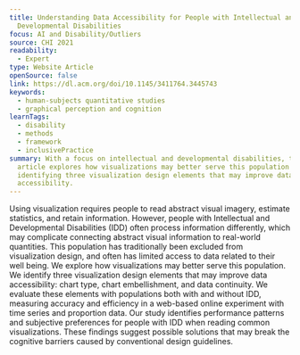 ```yaml
---
title: Understanding Data Accessibility for People with Intellectual and
  Developmental Disabilities
focus: AI and Disability/Outliers
source: CHI 2021
readability:
  - Expert
type: Website Article
openSource: false
link: https://dl.acm.org/doi/10.1145/3411764.3445743
keywords:
  - human-subjects quantitative studies
  - graphical perception and cognition
learnTags:
  - disability
  - methods
  - framework
  - inclusivePractice
summary: With a focus on intellectual and developmental disabilities, this
  article explores how visualizations may better serve this population by
  identifying three visualization design elements that may improve data
  accessibility.
---
```

Using visualization requires people to read abstract visual imagery, estimate statistics, and retain information. However, people with Intellectual and Developmental Disabilities (IDD) often process information differently, which may complicate connecting abstract visual information to real-world quantities. This population has traditionally been excluded from visualization design, and often has limited access to data related to their well being. We explore how visualizations may better serve this population. We identify three visualization design elements that may improve data accessibility: chart type, chart embellishment, and data continuity. We evaluate these elements with populations both with and without IDD, measuring accuracy and efficiency in a web-based online experiment with time series and proportion data. Our study identifies performance patterns and subjective preferences for people with IDD when reading common visualizations. These findings suggest possible solutions that may break the cognitive barriers caused by conventional design guidelines.